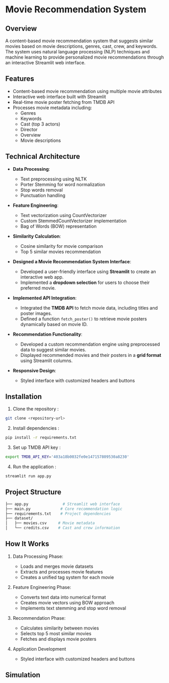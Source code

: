 # Movie Recommendation System

## Overview
A content-based movie recommendation system that suggests similar movies based on movie descriptions, genres, cast, crew, and keywords. The system uses natural language processing (NLP) techniques and machine learning to provide personalized movie recommendations through an interactive Streamlit web interface.

## Features
- Content-based movie recommendation using multiple movie attributes
- Interactive web interface built with Streamlit
- Real-time movie poster fetching from TMDB API
- Processes movie metadata including:
  - Genres
  - Keywords
  - Cast (top 3 actors)
  - Director
  - Overview
  - Movie descriptions

## Technical Architecture
- **Data Processing**: 
  - Text preprocessing using NLTK
  - Porter Stemming for word normalization
  - Stop words removal
  - Punctuation handling
  
- **Feature Engineering**:
  - Text vectorization using CountVectorizer
  - Custom StemmedCountVectorizer implementation
  - Bag of Words (BOW) representation
  
- **Similarity Calculation**:
  - Cosine similarity for movie comparison
  - Top 5 similar movies recommendation


- **Designed a Movie Recommendation System Interface**:
  - Developed a user-friendly interface using **Streamlit** to create an interactive web app.
  - Implemented a **dropdown selection** for users to choose their preferred movie.

- **Implemented API Integration**:
  - Integrated the **TMDB API** to fetch movie data, including titles and poster images.
  - Defined a function `fetch_poster()` to retrieve movie posters dynamically based on movie ID.

- **Recommendation Functionality**:
  - Developed a custom recommendation engine using preprocessed data to suggest similar movies.
  - Displayed recommended movies and their posters in a **grid format** using Streamlit columns.

- **Responsive Design**: 
  - Styled interface with customized headers and buttons


## Installation

1. Clone the repository :
```bash
git clone <repository-url>
```
2. Install dependencies :
```bash
pip install -r requirements.txt
```

3. Set up TMDB API key :
```bash
export TMDB_API_KEY='403a18b0032fe0e147157809530a8230'
```

4. Run the application :
```bash
streamlit run app.py
```

## Project Structure
``` bash
├── app.py               # Streamlit web interface
├── main.py             # Core recommendation logic
├── requirements.txt    # Project dependencies
├── dataset/
│   ├── movies.csv     # Movie metadata
│   └── credits.csv    # Cast and crew information
```
## How It Works

1. Data Processing Phase:
    - Loads and merges movie datasets
    - Extracts and processes movie features
    - Creates a unified tag system for each movie

2. Feature Engineering Phase:
    - Converts text data into numerical format
    - Creates movie vectors using BOW approach
    - Implements text stemming and stop word removal

3. Recommendation Phase:
    - Calculates similarity between movies
    - Selects top 5 most similar movies
    - Fetches and displays movie posters

4. Application Development
    - Styled interface with customized headers and buttons

## Simulation 